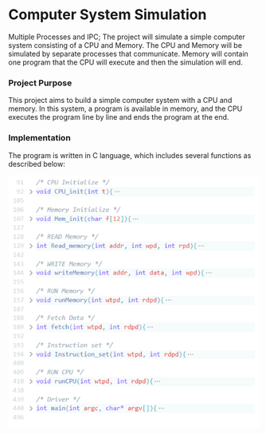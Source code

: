 # Computer System Simulation
Multiple Processes and IPC; The project will simulate a simple computer system consisting of a CPU and Memory. The CPU and Memory will be simulated by separate processes that communicate. Memory will contain one program that the CPU will execute and then the simulation will end.

### Project Purpose
This project aims to build a simple computer system with a CPU and memory. In this system, a program is available in memory, and the CPU executes the program line by line and ends the program at the end. 

### Implementation
The program is written in C language, which includes several functions as described below: 
  
![image](https://raw.githubusercontent.com/armixz/CPU-Memory-simulation/master/img/functions.PNG)
